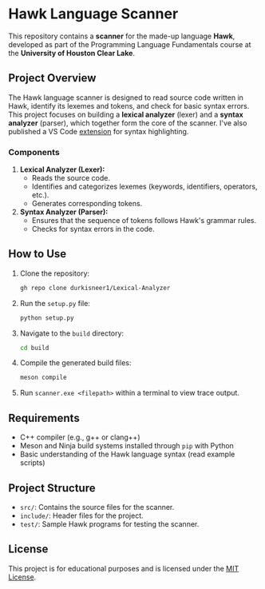 # Hawk Language Scanner
This repository contains a **scanner** for the made-up language **Hawk**, developed as part of the Programming Language Fundamentals course at the **University of Houston Clear Lake**.

## Project Overview
The Hawk language scanner is designed to read source code written in Hawk, identify its lexemes and tokens, and check for basic syntax errors. This project focuses on building a **lexical analyzer** (lexer) and a **syntax analyzer** (parser), which together form the core of the scanner. I've also published a VS Code [extension](https://marketplace.visualstudio.com/items?itemName=durkisneer.hawklanghighlight) for syntax highlighting.

### Components
1. **Lexical Analyzer (Lexer):**
   - Reads the source code.
   - Identifies and categorizes lexemes (keywords, identifiers, operators, etc.).
   - Generates corresponding tokens.
2. **Syntax Analyzer (Parser):**
   - Ensures that the sequence of tokens follows Hawk's grammar rules.
   - Checks for syntax errors in the code.

## How to Use
1. Clone the repository:
   ```bash
   gh repo clone durkisneer1/Lexical-Analyzer
   ```
2. Run the `setup.py` file:
   ```bash
   python setup.py
   ```
3. Navigate to the `build` directory:
   ```bash
   cd build
   ```
4. Compile the generated build files:
   ```bash
   meson compile
   ```
5. Run `scanner.exe <filepath>` within a terminal to view trace output.

## Requirements
- C++ compiler (e.g., g++ or clang++)
- Meson and Ninja build systems installed through `pip` with Python
- Basic understanding of the Hawk language syntax (read example scripts)

## Project Structure
- `src/`: Contains the source files for the scanner.
- `include/`: Header files for the project.
- `test/`: Sample Hawk programs for testing the scanner.

## License
This project is for educational purposes and is licensed under the [MIT License](https://github.com/durkisneer1/Lexical-Analyzer/blob/main/LICENSE).
